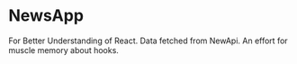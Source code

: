 # NewsApp
For Better Understanding of React. Data fetched from NewApi. An effort for muscle memory about hooks. 
